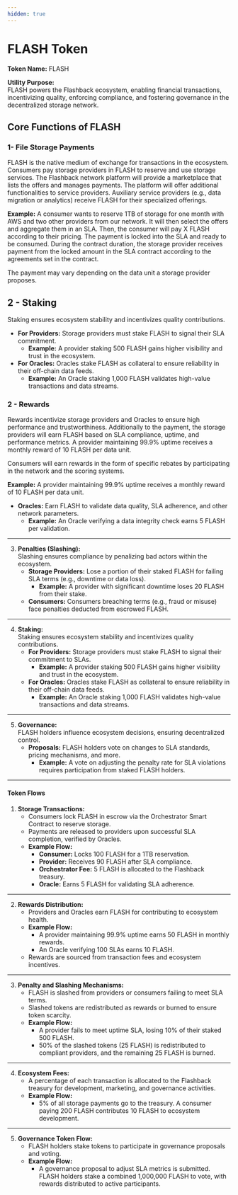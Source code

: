 ```yaml
---
hidden: true
---
```


# FLASH Token

**Token Name:** FLASH

**Utility Purpose:**\
FLASH powers the Flashback ecosystem, enabling financial transactions, incentivizing quality, enforcing compliance, and fostering governance in the decentralized storage network.

## **Core Functions of FLASH**

### **1- File Storage Payments**

FLASH is the native medium of exchange for transactions in the ecosystem. Consumers pay storage providers in FLASH to reserve and use storage services. The Flashback network platform will provide a marketplace that lists the offers and manages payments. The platform will offer additional functionalities to service providers. Auxiliary service providers (e.g., data migration or analytics) receive FLASH for their specialized offerings.

**Example:** A consumer wants to reserve 1TB of storage for one month with AWS and two other providers from our network. It will then select the offers and aggregate them in an SLA. Then, the consumer will pay X FLASH according to their pricing. The payment is locked into the SLA and ready to be consumed. During the contract duration, the storage provider receives payment from the locked amount in the SLA contract according to the agreements set in the contract.

The payment may vary depending on the data unit a storage provider proposes.&#x20;

## **2 - Staking**

Staking ensures ecosystem stability and incentivizes quality contributions.

* **For Providers:** Storage providers must stake FLASH to signal their SLA commitment.
  * **Example:** A provider staking 500 FLASH gains higher visibility and trust in the ecosystem.
* **For Oracles:** Oracles stake FLASH as collateral to ensure reliability in their off-chain data feeds.
  * **Example:** An Oracle staking 1,000 FLASH validates high-value transactions and data streams.

### **2 - Rewards**

Rewards incentivize storage providers and Oracles to ensure high performance and trustworthiness. Additionally to the payment, the storage providers will earn FLASH based on SLA compliance, uptime, and performance metrics. A provider maintaining 99.9% uptime receives a monthly reward of 10 FLASH per data unit.

Consumers will earn rewards in the form of specific rebates by participating in the network and the scoring systems.&#x20;



**Example:** A provider maintaining 99.9% uptime receives a monthly reward of 10 FLASH per data unit.

* **Oracles:** Earn FLASH to validate data quality, SLA adherence, and other network parameters.
  * **Example:** An Oracle verifying a data integrity check earns 5 FLASH per validation.

***

3. **Penalties (Slashing):**\
   Slashing ensures compliance by penalizing bad actors within the ecosystem.
   * **Storage Providers:** Lose a portion of their staked FLASH for failing SLA terms (e.g., downtime or data loss).
     * **Example:** A provider with significant downtime loses 20 FLASH from their stake.
   * **Consumers:** Consumers breaching terms (e.g., fraud or misuse) face penalties deducted from escrowed FLASH.

***

4. **Staking:**\
   Staking ensures ecosystem stability and incentivizes quality contributions.
   * **For Providers:** Storage providers must stake FLASH to signal their commitment to SLAs.
     * **Example:** A provider staking 500 FLASH gains higher visibility and trust in the ecosystem.
   * **For Oracles:** Oracles stake FLASH as collateral to ensure reliability in their off-chain data feeds.
     * **Example:** An Oracle staking 1,000 FLASH validates high-value transactions and data streams.

***

5. **Governance:**\
   FLASH holders influence ecosystem decisions, ensuring decentralized control.
   * **Proposals:** FLASH holders vote on changes to SLA standards, pricing mechanisms, and more.
     * **Example:** A vote on adjusting the penalty rate for SLA violations requires participation from staked FLASH holders.

***

#### **Token Flows**

1. **Storage Transactions:**
   * Consumers lock FLASH in escrow via the Orchestrator Smart Contract to reserve storage.
   * Payments are released to providers upon successful SLA completion, verified by Oracles.
   * **Example Flow:**
     * **Consumer:** Locks 100 FLASH for a 1TB reservation.
     * **Provider:** Receives 90 FLASH after SLA compliance.
     * **Orchestrator Fee:** 5 FLASH is allocated to the Flashback treasury.
     * **Oracle:** Earns 5 FLASH for validating SLA adherence.

***

2. **Rewards Distribution:**
   * Providers and Oracles earn FLASH for contributing to ecosystem health.
   * **Example Flow:**
     * A provider maintaining 99.9% uptime earns 50 FLASH in monthly rewards.
     * An Oracle verifying 100 SLAs earns 10 FLASH.
   * Rewards are sourced from transaction fees and ecosystem incentives.

***

3. **Penalty and Slashing Mechanisms:**
   * FLASH is slashed from providers or consumers failing to meet SLA terms.
   * Slashed tokens are redistributed as rewards or burned to ensure token scarcity.
   * **Example Flow:**
     * A provider fails to meet uptime SLA, losing 10% of their staked 500 FLASH.
     * 50% of the slashed tokens (25 FLASH) is redistributed to compliant providers, and the remaining 25 FLASH is burned.

***

4. **Ecosystem Fees:**
   * A percentage of each transaction is allocated to the Flashback treasury for development, marketing, and governance activities.
   * **Example Flow:**
     * 5% of all storage payments go to the treasury. A consumer paying 200 FLASH contributes 10 FLASH to ecosystem development.

***

5. **Governance Token Flow:**
   * FLASH holders stake tokens to participate in governance proposals and voting.
   * **Example Flow:**
     * A governance proposal to adjust SLA metrics is submitted. FLASH holders stake a combined 1,000,000 FLASH to vote, with rewards distributed to active participants.
